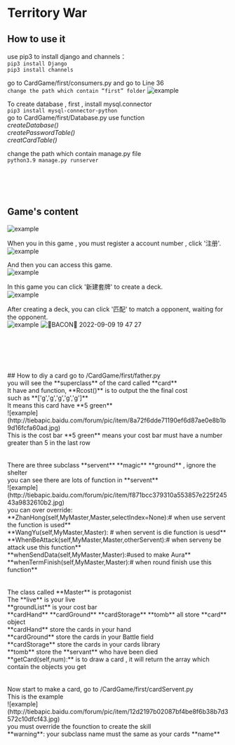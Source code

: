 # Territory War
## How to use it
use pip3 to install django and channels：
</br>
`pip3 install Django`
</br>
`pip3 install channels`

go to CardGame/first/consumers.py and go to Line 36
</br>
`change the path which contain “first” folder`
![example](http://tiebapic.baidu.com/forum/pic/item/f4aab864034f78f0fcd5c2ea24310a55b2191c97.jpg)

To create database , first , install mysql.connector
</br>
`pip3 install mysql-connector-python`
</br>
  go to CardGame/first/Database.py use function
  </br>
  *createDatabase()*
  </br>
  *createPasswordTable()*
  </br>
  *creatCardTable()*
  </br>
  
change the path which contain manage.py file
</br>
`python3.9 manage.py runserver`
</br>
</br>
</br>
</br>
</br>
## Game's content
![example](http://tiebapic.baidu.com/forum/pic/item/9d1fc209b3de9c82e973c55e2981800a18d84397.jpg)
</br>

When you in this game , you must register a account number , click '注册'.
</br>
![example](http://tiebapic.baidu.com/forum/pic/item/a959bbd3fd1f413450705f67781f95cad1c85e2f.jpg)
</br>

And then you can access this game.
</br>
![example](http://tiebapic.baidu.com/forum/pic/item/7f8828c79f3df8dc047ad5889011728b4710282f.jpg)

In this game you can click '新建套牌' to create a deck.
</br>
![example](http://tiebapic.baidu.com/forum/pic/item/0c086bf0f736afc3f01a03b4f619ebc4b6451297.jpg)

After creating a deck, you can click '匹配' to match a opponent, waiting for the opponent.
</br>
![example](http://tiebapic.baidu.com/forum/pic/item/a423104f78f0f736a5b816185755b319ebc4132f.jpg)
![BACON 2022-09-09 19 47 27](https://user-images.githubusercontent.com/76422688/189645695-7328a2e6-9fa2-4720-a501-61959c2d1bb3.jpeg)

</br>
</br>
</br>
</br>
</br>
## How to diy a card
go to /CardGame/first/father.py 
</br>
you will see the **superclass**  of the card called **card**
</br>
It have and function, **Rcost()** is to output the the final cost
</br>
such as **['g','g','g','g','g']**
</br>
It means this card have **5 green** 
</br>
![example](http://tiebapic.baidu.com/forum/pic/item/8a72f6dde71190ef6d87ae0e8b1b9d16fcfa60ad.jpg)
</br>
This is the cost bar **5 green** means your cost bar must have a number greater than 5 in the last row
</br>
</br>
</br>
There are three subclass **servent** **magic** **ground** , ignore the shelter
</br>
you can see there are lots of function in **servent**
</br>
![example](http://tiebapic.baidu.com/forum/pic/item/f871bcc379310a553857e225f24543a9832610b2.jpg)
</br>
you can over override:
</br>
**ZhanHong(self,MyMaster,Master,selectIndex=None):# when use servent the function is used** 
</br>**WangYu(self,MyMaster,Master): # when servent is die function is uesd**
</br>**WhenBeAttack(self,MyMaster,Master,otherServent):# when serveny be attack use this function** 
</br>**whenSendData(self,MyMaster,Master):#used to make Aura**
</br>**whenTermFinish(self,MyMaster,Master):# when round finish use this function**
</br>
</br></br>
The class called **Master** is protagonist
</br>
The **live** is your live
</br>
**groundList** is your cost bar
</br>
**cardHand** **cardGround** **cardStorage** **tomb**  all store **card** object
</br>
**cardHand** store the cards in your hand
</br>
**cardGround** store the cards in your Battle field
</br>
**cardStorage** store the cards in your cards library
</br>
**tomb** store the **servant** who have been died
</br>
**getCard(self,num):** is to draw a card , it will return the array which contain the objects you get
</br>
</br>
</br>
Now start to make a card, go to /CardGame/first/cardServent.py
</br>
This is the example
</br>
![example](http://tiebapic.baidu.com/forum/pic/item/12d2197b02087bf4be8f6b38b7d3572c10dfcf43.jpg)
</br>
you must override the founction to create the skill
</br>
**warning**: your subclass name must the same as your cards **name**


